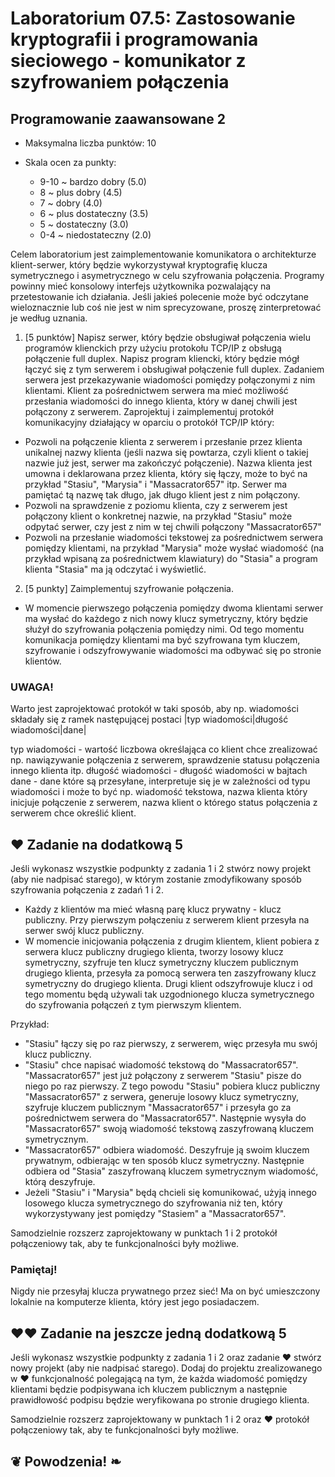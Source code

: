 # Laboratorium 07.5: Zastosowanie kryptografii i programowania sieciowego - komunikator z szyfrowaniem połączenia
## Programowanie zaawansowane 2

- Maksymalna liczba punktów: 10

- Skala ocen za punkty:
    - 9-10 ~ bardzo dobry (5.0)
    - 8 ~ plus dobry (4.5)
    - 7 ~ dobry (4.0)
    - 6 ~ plus dostateczny (3.5)
    - 5 ~ dostateczny (3.0)
    - 0-4 ~ niedostateczny (2.0)

Celem laboratorium jest zaimplementowanie komunikatora o architekturze klient-serwer, który będzie wykorzystywał kryptografię klucza symetrycznego i asymetrycznego w celu szyfrowania połączenia. Programy powinny mieć konsolowy interfejs użytkownika pozwalający na przetestowanie ich działania. Jeśli jakieś polecenie może być odczytane wieloznacznie lub coś nie jest w nim sprecyzowane, proszę zinterpretować je według uznania.

1. [5 punktów] Napisz serwer, który będzie obsługiwał połączenia wielu programów klienckich przy użyciu protokołu TCP/IP z obsługą połączenie full duplex. Napisz program kliencki, który będzie mógł łączyć się z tym serwerem i obsługiwał połączenie full duplex. Zadaniem serwera jest przekazywanie wiadomości pomiędzy połączonymi z nim klientami. Klient za pośrednictwem serwera ma mieć możliwość przesłania wiadomości do innego klienta, który w danej chwili jest połączony z serwerem. Zaprojektuj i zaimplementuj protokół komunikacyjny działający w oparciu o protokół TCP/IP który:
- Pozwoli na połączenie klienta z serwerem i przesłanie przez klienta unikalnej nazwy klienta (jeśli nazwa się powtarza, czyli klient o takiej nazwie już jest, serwer ma zakończyć połączenie). Nazwa klienta jest umowna i deklarowana przez klienta, który się łączy, może to być na przykład "Stasiu", "Marysia" i "Massacrator657" itp. Serwer ma pamiętać tą nazwę tak długo, jak długo klient jest z nim połączony.
- Pozwoli na sprawdzenie z poziomu klienta, czy z serwerem jest połączony klient o konkretnej nazwie, na przykład "Stasiu" może odpytać serwer, czy jest z nim w tej chwili połączony "Massacrator657"
- Pozwoli na przesłanie wiadomości tekstowej za pośrednictwem serwera pomiędzy klientami, na przykład "Marysia" może wysłać wiadomość (na przykład wpisaną za pośrednictwem klawiatury) do "Stasia" a program klienta "Stasia" ma ją odczytać i wyświetlić.
2. [5 punkty] Zaimplementuj szyfrowanie połączenia. 
- W momencie pierwszego połączenia pomiędzy dwoma klientami serwer ma wysłać do każdego z nich nowy klucz symetryczny, który będzie służył do szyfrowania połączenia pomiędzy nimi. Od tego momentu komunikacja pomiędzy klientami ma być szyfrowana tym kluczem, szyfrowanie i odszyfrowywanie wiadomości ma odbywać się po stronie klientów.

### UWAGA!

Warto jest zaprojektować protokół w taki sposób, aby np. wiadomości składały się z ramek następującej postaci
|typ wiadomości|długość wiadomości|dane|

typ wiadomości - wartość liczbowa określająca co klient chce zrealizować np. nawiązywanie połączenia z serwerem, sprawdzenie statusu połączenia innego klienta itp.
długość wiadomości - długość wiadomości w bajtach
dane - dane które są przesyłane, interpretuje się je w zależności od typu wiadomości i może to być np. wiadomość tekstowa, nazwa klienta który inicjuje połączenie z serwerem, nazwa klient o którego status połączenia z serwerem chce określić klient.

## ❤ Zadanie na dodatkową 5

Jeśli wykonasz wszystkie podpunkty z zadania 1 i 2 stwórz nowy projekt (aby nie nadpisać starego), w którym zostanie zmodyfikowany sposób szyfrowania połączenia z zadań 1 i 2.
- Każdy z klientów ma mieć własną parę klucz prywatny - klucz publiczny. Przy pierwszym połączeniu z serwerem klient przesyła na serwer swój klucz publiczny. 
- W momencie inicjowania połączenia z drugim klientem, klient pobiera z serwera klucz publiczny drugiego klienta, tworzy losowy klucz symetryczny, szyfruje ten klucz symetryczny kluczem publicznym drugiego klienta, przesyła za pomocą serwera ten zaszyfrowany klucz symetryczny do drugiego klienta. Drugi klient odszyfrowuje klucz i od tego momentu będą używali tak uzgodnionego klucza symetrycznego do szyfrowania połączeń z tym pierwszym klientem.

Przykład: 
- "Stasiu" łączy się po raz pierwszy, z serwerem, więc przesyła mu swój klucz publiczny. 
- "Stasiu" chce napisać wiadomość tekstową do "Massacrator657". "Massacrator657" jest już połączony z serwerem "Stasiu" pisze do niego po raz pierwszy.  Z tego powodu "Stasiu" pobiera klucz publiczny "Massacrator657" z serwera, generuje losowy klucz symetryczny, szyfruje kluczem publicznym "Massacrator657" i przesyła go za pośrednictwem serwera do "Massacrator657". Następnie wysyła do "Massacrator657" swoją wiadomość tekstową zaszyfrowaną kluczem symetrycznym.
- "Massacrator657" odbiera wiadomość. Deszyfruje ją swoim kluczem prywatnym, odbierając w ten sposób klucz symetryczny. Następnie odbiera od "Stasia" zaszyfrowaną kluczem symetrycznym wiadomość, którą deszyfruje.
- Jeżeli "Stasiu" i "Marysia" będą chcieli się komunikować, użyją innego losowego klucza symetrycznego do szyfrowania niż ten, który wykorzystywany jest pomiędzy "Stasiem" a "Massacrator657".

Samodzielnie rozszerz zaprojektowany w punktach 1 i 2 protokół połączeniowy tak, aby te funkcjonalności były możliwe.

### Pamiętaj! 

Nigdy nie przesyłaj klucza prywatnego przez sieć! Ma on być umieszczony lokalnie na komputerze klienta, który jest jego posiadaczem.

## ❤❤ Zadanie na jeszcze jedną dodatkową 5

Jeśli wykonasz wszystkie podpunkty z zadania 1 i 2 oraz zadanie ❤ stwórz nowy projekt  (aby nie nadpisać starego). Dodaj do projektu zrealizowanego w ❤ funkcjonalność polegającą na tym, że każda wiadomość pomiędzy klientami będzie podpisywana ich kluczem publicznym a następnie prawidłowość podpisu będzie weryfikowana po stronie drugiego klienta.

Samodzielnie rozszerz zaprojektowany w punktach 1 i 2 oraz ❤ protokół połączeniowy tak, aby te funkcjonalności były możliwe.

## ❦ Powodzenia! ❧
